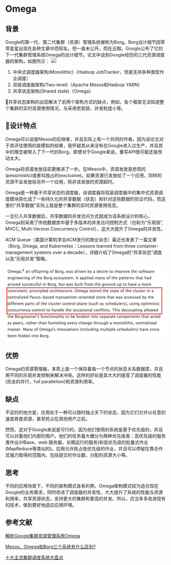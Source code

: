 # Omega
## 背景
Google的第一代、第二代集群（资源）管理系统被称为Borg。Borg设计细节因零零星星出现在各种文章中而知名，但一直未公开。而在近期，Google公布了它的下一代集群管理系统Omega的设计细节。论文中谈到Google经历的三代资源调度器的架构，如图所示：
![](http://dl2.iteye.com/upload/attachment/0096/2692/311557cb-53b5-3f18-b48e-143727795743.png)
1. 中央式调度器架构(Monolithic)（Hadoop JobTracker，但是支持多种类型作业调度）
2. 双层调度器架构(Two-level)（Apache Mesos和Hadoop YARN）
3. 共享状态架构(Shared state)（Omega）

共享状态架构的出现解决了前两个架构方式的缺点，例如，各个框架无法知道整个集群的实时资源使用情况，与采用悲观锁，并发粒度小等。

## 设计特点
Omega可以说是Mesos的后继者，并且实际上有一个共同的作者。因为该论文对于其评估使用的是模拟的结果，我怀疑其从来没有在Google进入过生产，并且其中的理念被带入了下一代的Borg。即使对于Google来说，重写API很可能还是改动太大。

Omega将资源发放往前更推进了一步。在Mesos中，资源发放是悲观的(pessimistic)或者叫独占的(exclusive)。如果资源已发放给了一个应用，同样的资源不会发放给另外一个应用，除非该发放的资源超时。

Omega是一种基于共享状态的调度器，该调度器将双层调度器中的集中式资源调度模块简化成了一些持久化的共享数据（状态）和针对这些数据的验证代码，而这里的“共享数据”实际上就是整个集群的实时资源使用信息。

一旦引入共享数据后，共享数据的并发访问方式就成为该系统设计的核心，Omega则采用了传统数据库中基于多版本的并发访问控制方式（也称为“乐观锁”, MVCC, Multi-Version Concurrency Control），这大大提升了Omega的并发性。

ACM Queue（美国计算机学会ACM发行的商业杂志）最近也发表了一篇文章（Borg, Omega, and Kubernetes：Lessons learned from three container-management systems over a decade），详细介绍了Omega的“共享状态”调度以及“乐观并发”策略。

![](./1.png)

## 优势
Omega的资源管理器，本质上是一个保存着每一个节点的状态关系数据库，并且用不同的乐观并发控制来解决冲突。这样的好处是其大大的提高了调度器的性能(完全的并行，full parallelism)和资源利用率。

## 缺点
不足的的地方是，应用处于一种可以随时独占天下的状态，因为它们允许以任意的速度吞食资源，甚至抢占在其他用户之前。

然而，这对于Google来说是可行的，因为他们使用的系统是基于优先级的，并且可以对着他们内部的用户。他们的任务量大概分为两种优先级类：高优先级的服务类作业(HBase，web 服务器，长期运行的服务)和低优先级的批量式作业(MapReduce等类似的)。应用允许抢占低优先级的作业，并且可以停留在靠合作式强力取得的范围内，包括提交的作业数，分配的资源大小等。

## 思考
不同的应用场景下，不同的架构模式各有利弊。Omega架构模式较为适合现在Google的业务需求，同时改进了调度器的并发性，大大提升了系统的性能与资源利用率，共享资源状态，支持更大的集群和更高的并发。所以，应当多多改进现有的技术，做到更好地适应应用环境。
## 参考文献

[解析Google集群资源管理系统Omega](http://dongxicheng.org/mapreduce-nextgen/google-omega/)

[Mesos、Omega和Borg三个系统有什么区别?](http://cloud.51cto.com/art/201508/487999.htm)

[十大主流集群调度系统大盘点](https://blog.csdn.net/vip_iter/article/details/80123228)